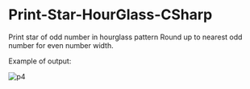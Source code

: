 # Print-Star-HourGlass-CSharp
Print star of odd number in hourglass pattern
Round up to nearest odd number for even number width.

Example of output: 

![p4](https://user-images.githubusercontent.com/44870863/67741610-b0af8300-fa54-11e9-975b-dd81567687d5.JPG)
